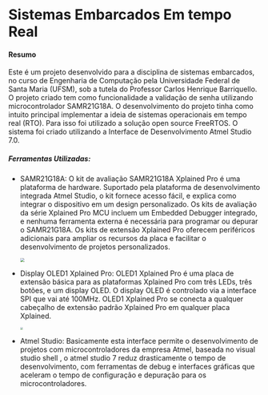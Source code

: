 <h1 aling='center' >
    Sistemas Embarcados Em tempo Real 
</h1>



#### Resumo

Este é um projeto desenvolvido para a disciplina de sistemas embarcados, no curso de Engenharia de Computação pela Universidade Federal de Santa Maria (UFSM), sob a tutela do Professor Carlos Henrique Barriquello.  O projeto criado tem como funcionalidade a validação de senha utilizando microcontrolador SAMR21G18A. O desenvolvimento do projeto tinha como intuito principal implementar a ideia de sistemas operacionais em tempo real (RTO). Para isso foi utilizado a solução open source FreeRTOS. O sistema foi criado utilizando a Interface de Desenvolvimento Atmel Studio 7.0. 



##### Ferramentas Utilizadas:

* SAMR21G18A: O kit de avaliação SAMR21G18A Xplained Pro é uma plataforma de hardware. Suportado pela plataforma de desenvolvimento integrada Atmel Studio, o kit fornece acesso fácil, e explica como integrar o dispositivo em um design personalizado. Os kits de avaliação da série Xplained Pro MCU incluem um Embedded Debugger integrado, e nenhuma ferramenta externa é necessária para programar ou depurar o SAMR21G18A. Os kits de extensão Xplained Pro oferecem periféricos adicionais para ampliar os recursos da placa e facilitar o desenvolvimento de projetos personalizados.

  <img align=center
  	src='https://ik.imagekit.io/eogtlka8vuq/Medias_Github/SAMR21_vtzpfOP1EU.PNG' style="zoom:50%;" >



* Display OLED1 Xplained Pro: OLED1 Xplained Pro é uma placa de extensão básica para as plataformas Xplained Pro com três LEDs, três botões, e um display OLED. O display OLED é controlado via a interface SPI que vai até 100MHz. OLED1 Xplained Pro se conecta a qualquer cabeçalho de extensão padrão Xplained Pro em qualquer placa Xplained.

  <img align=center
  	src='https://ik.imagekit.io/eogtlka8vuq/Medias_Github/OLED1_HNKjWMXOU.PNG' style="zoom:30%;" >



* Atmel Studio: Basicamente esta interface permite o desenvolvimento de projetos com microcontroladores da empresa Atmel, baseada no visual studio shell , o atmel studio 7 reduz drasticamente o tempo de desenvolvimento, com ferramentas de debug e interfaces gráficas que aceleram o tempo de configuração e depuração para os microcontroladores.

